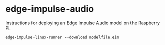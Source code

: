 # edge-impulse-audio
Instructions for deploying an Edge Impulse Audio model on the Raspberry Pi.

```
edge-impulse-linux-runner --download modelfile.eim
```